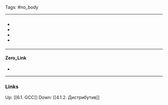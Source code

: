 Tags: #no_body
***
###
-
-
-
-
####

***
#### Zero_Link
- 
***
### Links
Up:
[[6.1. GCC]]
Down:
[[4.1.2. Дистрибутив]]


